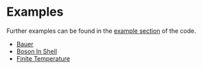 # Examples

Further examples can be found in the [example section](https://github.com/biplab37/FRGn/blob/master/example) of the code.

 - [Bauer](Examples/bauer.md)
 - [Boson In Shell](https://github.com/biplab37/FRGn/blob/master/example/BosonInShell/coupled.jl)
 - [Finite Temperature](https://github.com/biplab37/FRGn/blob/master/example/Finite_Temperature/finite_temp.jl)